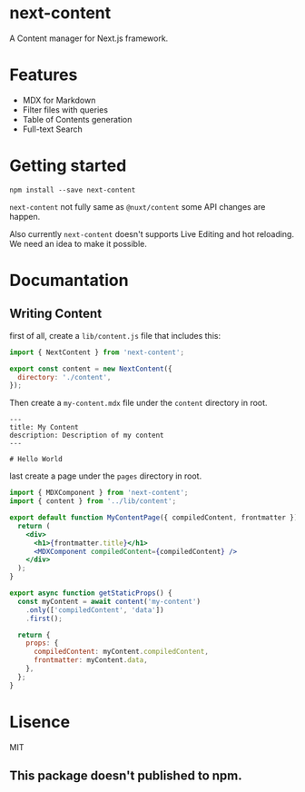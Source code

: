 # next-content

A Content manager for Next.js framework.

# Features

- MDX for Markdown
- Filter files with queries
- Table of Contents generation
- Full-text Search

# Getting started

```
npm install --save next-content
```

`next-content` not fully same as `@nuxt/content` some API changes are happen.

Also currently `next-content` doesn't supports Live Editing and hot reloading. We need an idea to make it possible.

# Documantation

## Writing Content

first of all, create a `lib/content.js` file that includes this:

```js
import { NextContent } from 'next-content';

export const content = new NextContent({
  directory: './content',
});
```

Then create a `my-content.mdx` file under the `content` directory in root.

```mdx
---
title: My Content
description: Description of my content
---

# Hello World
```

last create a page under the `pages` directory in root.

```jsx
import { MDXComponent } from 'next-content';
import { content } from '../lib/content';

export default function MyContentPage({ compiledContent, frontmatter }) {
  return (
    <div>
      <h1>{frontmatter.title}</h1>
      <MDXComponent compiledContent={compiledContent} />
    </div>
  );
}

export async function getStaticProps() {
  const myContent = await content('my-content')
    .only(['compiledContent', 'data'])
    .first();

  return {
    props: {
      compiledContent: myContent.compiledContent,
      frontmatter: myContent.data,
    },
  };
}
```

# Lisence

MIT

## This package doesn't published to npm.
